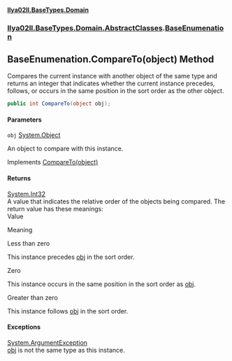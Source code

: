 #### [Ilya02Il.BaseTypes.Domain](index.md 'index')
### [Ilya02Il.BaseTypes.Domain.AbstractClasses](Ilya02Il.BaseTypes.Domain.AbstractClasses.md 'Ilya02Il.BaseTypes.Domain.AbstractClasses').[BaseEnumenation](Ilya02Il.BaseTypes.Domain.AbstractClasses.BaseEnumenation.md 'Ilya02Il.BaseTypes.Domain.AbstractClasses.BaseEnumenation')

## BaseEnumenation.CompareTo(object) Method

Compares the current instance with another object of the same type and returns an integer that indicates whether the current instance precedes, follows, or occurs in the same position in the sort order as the other object.

```csharp
public int CompareTo(object obj);
```
#### Parameters

<a name='Ilya02Il.BaseTypes.Domain.AbstractClasses.BaseEnumenation.CompareTo(object).obj'></a>

`obj` [System.Object](https://docs.microsoft.com/en-us/dotnet/api/System.Object 'System.Object')

An object to compare with this instance.

Implements [CompareTo(object)](https://docs.microsoft.com/en-us/dotnet/api/System.IComparable.CompareTo#System_IComparable_CompareTo_System_Object_ 'System.IComparable.CompareTo(System.Object)')

#### Returns
[System.Int32](https://docs.microsoft.com/en-us/dotnet/api/System.Int32 'System.Int32')  
A value that indicates the relative order of the objects being compared. The return value has these meanings:    
  Value    
  
  Meaning    
  
  Less than zero    
  
  This instance precedes [obj](Ilya02Il.BaseTypes.Domain.AbstractClasses.BaseEnumenation.CompareTo(object).md#Ilya02Il.BaseTypes.Domain.AbstractClasses.BaseEnumenation.CompareTo(object).obj 'Ilya02Il.BaseTypes.Domain.AbstractClasses.BaseEnumenation.CompareTo(object).obj') in the sort order.    
  
  Zero    
  
  This instance occurs in the same position in the sort order as [obj](Ilya02Il.BaseTypes.Domain.AbstractClasses.BaseEnumenation.CompareTo(object).md#Ilya02Il.BaseTypes.Domain.AbstractClasses.BaseEnumenation.CompareTo(object).obj 'Ilya02Il.BaseTypes.Domain.AbstractClasses.BaseEnumenation.CompareTo(object).obj').    
  
  Greater than zero    
  
  This instance follows [obj](Ilya02Il.BaseTypes.Domain.AbstractClasses.BaseEnumenation.CompareTo(object).md#Ilya02Il.BaseTypes.Domain.AbstractClasses.BaseEnumenation.CompareTo(object).obj 'Ilya02Il.BaseTypes.Domain.AbstractClasses.BaseEnumenation.CompareTo(object).obj') in the sort order.

#### Exceptions

[System.ArgumentException](https://docs.microsoft.com/en-us/dotnet/api/System.ArgumentException 'System.ArgumentException')  
[obj](Ilya02Il.BaseTypes.Domain.AbstractClasses.BaseEnumenation.CompareTo(object).md#Ilya02Il.BaseTypes.Domain.AbstractClasses.BaseEnumenation.CompareTo(object).obj 'Ilya02Il.BaseTypes.Domain.AbstractClasses.BaseEnumenation.CompareTo(object).obj') is not the same type as this instance.
